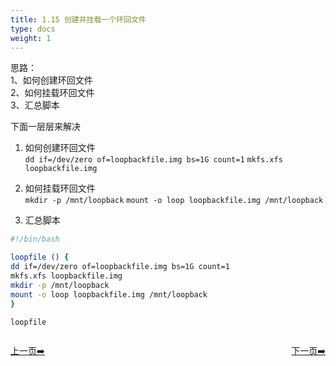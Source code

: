 ```yaml
---
title: 1.15 创建并挂载一个环回文件                          
type: docs
weight: 1
---
```


思路：   
1、如何创建环回文件   
2、如何挂载环回文件   
3、汇总脚本   


下面一层层来解决   
1) 如何创建环回文件   
`dd if=/dev/zero of=loopbackfile.img bs=1G count=1`
`mkfs.xfs loopbackfile.img`   

2) 如何挂载环回文件   
`mkdir -p /mnt/loopback`
`mount -o loop loopbackfile.img /mnt/loopback`   

3) 汇总脚本   
```bash
#!/bin/bash

loopfile () {
dd if=/dev/zero of=loopbackfile.img bs=1G count=1
mkfs.xfs loopbackfile.img
mkdir -p /mnt/loopback
mount -o loop loopbackfile.img /mnt/loopback
}

loopfile
```   


<div style="display: flex;justify-content: space-between;align-items: center;">
<p><a href="https://books.linuxwt.com/linuxwtsbc/ChapterOne/shell14">上一页➡️</a></p>
<p><a href="https://books.linuxwt.com/linuxwtsbc/ChapterOne/shell16">下一页➡️</a></p>
</div>